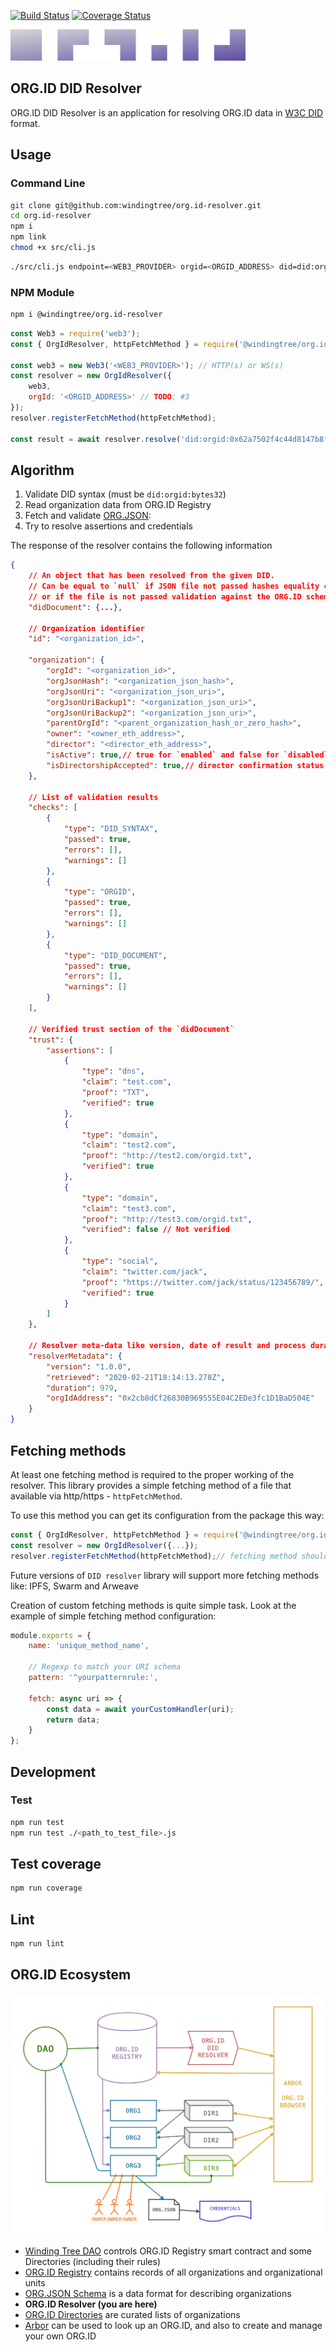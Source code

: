 [![Build Status](https://travis-ci.org/windingtree/org.id-resolver.svg?branch=master)](https://travis-ci.org/windingtree/org.id-resolver)
[![Coverage Status](https://coveralls.io/repos/github/windingtree/org.id-resolver/badge.svg?branch=master)](https://coveralls.io/github/windingtree/org.id-resolver?branch=master&v=2.0)

<a href="https://orgid.tech"><img src="https://github.com/windingtree/branding/raw/master/org.id/svg/org.id-logo.svg" height="50" alt="ORG.ID"></a>

## ORG.ID DID Resolver

ORG.ID DID Resolver is an application for resolving ORG.ID data in [W3C DID](https://w3c.github.io/did-core/) format.

## Usage

### Command Line

```sh
git clone git@github.com:windingtree/org.id-resolver.git
cd org.id-resolver
npm i
npm link
chmod +x src/cli.js
```

```sh
./src/cli.js endpoint=<WEB3_PROVIDER> orgid=<ORGID_ADDRESS> did=did:orgid:0x6d98103810d50b3711ea81c187a48245109ba094644ddbc54f8d0c4c
```

### NPM Module

```sh
npm i @windingtree/org.id-resolver
```

```javascript
const Web3 = require('web3');
const { OrgIdResolver, httpFetchMethod } = require('@windingtree/org.id-resolver');

const web3 = new Web3('<WEB3_PROVIDER>'); // HTTP(s) or WS(s)
const resolver = new OrgIdResolver({
    web3,
    orgId: '<ORGID_ADDRESS>' // TODO: #3
});
resolver.registerFetchMethod(httpFetchMethod);

const result = await resolver.resolve('did:orgid:0x62a7502f4c44d8147b8f7b2a1dbeb8503e8446e77355bb2e4ebf999c7ecc5808');
```

## Algorithm

1. Validate DID syntax (must be `did:orgid:bytes32`)
2. Read organization data from ORG.ID Registry
3. Fetch and validate [ORG.JSON](https://github.com/windingtree/org.json-schema):
4. Try to resolve assertions and credentials

The response of the resolver contains the following information  

```json
{
    // An object that has been resolved from the given DID. 
    // Can be equal to `null` if JSON file not passed hashes equality check 
    // or if the file is not passed validation against the ORG.ID schema
    "didDocument": {...},

    // Organization identifier
    "id": "<organization_id>",

    "organization": {
        "orgId": "<organization_id>",
        "orgJsonHash": "<organization_json_hash>",
        "orgJsonUri": "<organization_json_uri>",
        "orgJsonUriBackup1": "<organization_json_uri>",
        "orgJsonUriBackup2": "<organization_json_uri>",
        "parentOrgId": "<parent_organization_hash_or_zero_hash>",
        "owner": "<owner_eth_address>",
        "director": "<director_eth_address>",
        "isActive": true,// true for `enabled` and false for `disabled`
        "isDirectorshipAccepted": true,// director confirmation status
    },

    // List of validation results
    "checks": [
        {
            "type": "DID_SYNTAX",
            "passed": true,
            "errors": [],
            "warnings": []
        },
        {
            "type": "ORGID",
            "passed": true,
            "errors": [],
            "warnings": []
        },
        {
            "type": "DID_DOCUMENT",
            "passed": true,
            "errors": [],
            "warnings": []
        }
    ],
    
    // Verified trust section of the `didDocument`
    "trust": {
        "assertions": [
            {
                "type": "dns",
                "claim": "test.com",
                "proof": "TXT",
                "verified": true
            },
            {
                "type": "domain",
                "claim": "test2.com",
                "proof": "http://test2.com/orgid.txt",
                "verified": true
            },
            {
                "type": "domain",
                "claim": "test3.com",
                "proof": "http://test3.com/orgid.txt",
                "verified": false // Not verified
            },
            {
                "type": "social",
                "claim": "twitter.com/jack",
                "proof": "https://twitter.com/jack/status/123456789/",
                "verified": true
            }
        ]
    },

    // Resolver meta-data like version, date of result and process duration
    "resolverMetadata": {
        "version": "1.0.0",
        "retrieved": "2020-02-21T18:14:13.278Z",
        "duration": 979,
        "orgIdAddress": "0x2cb8dCf26830B969555E04C2EDe3fc1D1BaD504E"
    }
}
```

## Fetching methods

At least one fetching method is required to the proper working of the resolver. 
This library provides a simple fetching method of a file that available via http/https - `httpFetchMethod`.

To use this method you can get its configuration from the package this way:  

```javascript
const { OrgIdResolver, httpFetchMethod } = require('@windingtree/org.id-resolver');
const resolver = new OrgIdResolver({...});
resolver.registerFetchMethod(httpFetchMethod);// fetching method should be registered
```

Future versions of `DID resolver` library will support more fetching methods like: 
IPFS, Swarm and Arweave

Creation of custom fetching methods is quite simple task. Look at the example of simple fetching method configuration:

```javascript
module.exports = {
    name: 'unique_method_name',

    // Regexp to match your URI schema
    pattern: '^yourpatternrule:',

    fetch: async uri => {
        const data = await yourCustomHandler(uri);
        return data;
    }
};
```

## Development

### Test

```sh
npm run test
npm run test ./<path_to_test_file>.js
```

## Test coverage  

```bash
npm run coverage
```

## Lint

```bash
npm run lint

```

## ORG.ID Ecosystem

![ORG.ID Ecosystem](https://github.com/windingtree/org.id/raw/master/assets/org.id-ecosystem.png)

- [Winding Tree DAO](https://github.com/windingtree/dao) controls ORG.ID Registry smart contract and some Directories (including their rules)
- [ORG.ID Registry](https://github.com/windingtree/org.id) contains records of all organizations and organizational units
- [ORG.JSON Schema](https://github.com/windingtree/org.json-schema) is a data format for describing organizations
- **ORG.ID Resolver (you are here)**
- [ORG.ID Directories](https://github.com/windingtree/org.id-directories) are curated lists of organizations
- [Arbor](https://arbor.fm) can be used to look up an ORG.ID, and also to create and manage your own ORG.ID
